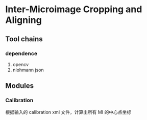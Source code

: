 # Inter-Microimage Cropping and Aligning

## Tool chains

### dependence
1. opencv
2. nlohmann json


## Modules

### Calibration
根据输入的 calibration xml 文件，计算出所有 MI 的中心点坐标 